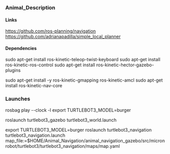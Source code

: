 ### Animal_Description 

#### Links 
https://github.com/ros-planning/navigation
https://github.com/adrianapadilla/simple_local_planner


#### Dependencies 
sudo apt-get install ros-kinetic-teleop-twist-keyboard
sudo apt-get install ros-kinetic-ros-control
sudo apt-get install ros-kinetic-hector-gazebo-plugins


sudo apt-get install -y ros-kinetic-gmapping ros-kinetic-amcl
sudo apt-get install ros-kinetic-nav-core

### Launches 
rosbag play --clock -l <bagfile>
export TURTLEBOT3_MODEL=burger

roslaunch turtlebot3_gazebo turtlebot3_world.launch

export TURTLEBOT3_MODEL=burger
roslaunch turtlebot3_navigation turtlebot3_navigation.launch map_file:=$HOME/Animal_Navigation/animal_navigation_gazebo/src/micronrobot/turtlebot3/turtlebot3_navigation/maps/map.yaml